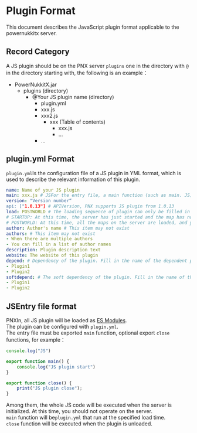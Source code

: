 # Plugin Format  

This document describes the JavaScript plugin format applicable to the powernukkitx server.  

## Record Category   

A JS plugin should be on the PNX server `plugins` one in the directory with `@` in the directory starting with, the following is an example：  

- PowerNukkitX.jar
  - plugins (directory)
    - @Your JS plugin name (directory)
      - plugin.yml
      - xxx.js
      - xxx2.js
        - xxx (Table of contents)
          - xxx.js
          - ...
      - ...

## plugin.yml Format  

`plugin.yml`Is the configuration file of a JS plugin in YML format, which is used to describe the relevant information of this plugin.  

```yaml
name: Name of your JS plugin
main: xxx.js # JSFor the entry file, a main function (such as main. JS) should be exported
version: "Version number“
api: ["1.0.13"] # APIVersion, PNX supports JS plugin from 1.0.13
load: POSTWORLD # The loading sequence of plugin can only be filled in startup or PostWorld
# STARTUP: At this time, the server has just started and the map has not been loaded. It is usually used for the dependencies
# POSTWORLD: At this time, all the maps on the server are loaded, and you can usually fill in PostWorld
author: Author's name # This item may not exist
authors: # This item may not exist
- When there are multiple authors
- You can fill in a list of author names
description: Plugin description text
website: The website of this plugin
depend: # Dependency of the plugin. Fill in the name of the dependent plugin. If one of the dependent plugin does not exist, PNX will not load the JS plugin. This item may not exist
- Plugin1
- Plugin2
softdepend: # The soft dependency of the plugin. Fill in the name of the soft dependent plugin. The soft dependent plugin will be loaded before the JS plugin. If one of the dependent plugin does not exist, PNX still loads the JS plugin. This item may not exist
- Plugin1
- Plugin2
```

## JSEntry file format  

PNXIn, all JS plugin will be loaded as [ES Modules](https://zhuanlan.zhihu.com/p/400573436).  
The plugin can be configured with `plugin.yml`.  
The entry file must be exported `main` function, optional export `close` functions, for example：  
```javascript
console.log("JS")

export function main() {
	console.log("JS plugin start")
}

export function close() {
	print("JS plugin close");
}
```  

Among them, the whole JS code will be executed when the server is initialized. At this time, you should not operate on the server.  
`main` function will be`plugin.yml` that run at the specified load time.  
`close` function will be executed when the plugin is unloaded.  

